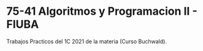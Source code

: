 # 75-41 Algoritmos y Programacion II - FIUBA

Trabajos Practicos del 1C 2021 de la materia (Curso Buchwald).
